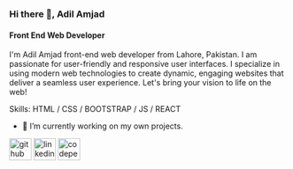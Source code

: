 ### Hi there 👋, Adil Amjad
#### Front End Web Developer
I'm Adil Amjad front-end web developer from Lahore, Pakistan. I am passionate for user-friendly and responsive user interfaces. I specialize in using modern web technologies to create dynamic, engaging websites that deliver a seamless user experience. Let's bring your vision to life on the web!

Skills: HTML / CSS / BOOTSTRAP / JS / REACT

- 🔭 I’m currently working on my own projects. 


[<img src='https://cdn.jsdelivr.net/npm/simple-icons@3.0.1/icons/github.svg' alt='github' height='40'>](https://github.com/adilarain00)  [<img src='https://cdn.jsdelivr.net/npm/simple-icons@3.0.1/icons/linkedin.svg' alt='linkedin' height='40'>](https://www.linkedin.com/in/adilarain00/)  [<img src='https://cdn.jsdelivr.net/npm/simple-icons@3.0.1/icons/codepen.svg' alt='codepen' height='40'>](https://codepen.io/adilarain00)  

